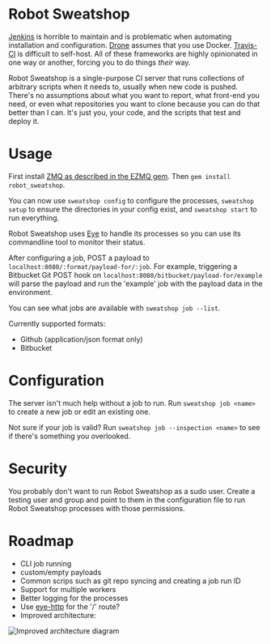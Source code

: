 # Robot Sweatshop

[Jenkins](http://jenkins-ci.org/) is horrible to maintain and is problematic when automating installation and configuration. [Drone](https://drone.io/) assumes that you use Docker. [Travis-CI](https://travis-ci.org/recent) is difficult to self-host. All of these frameworks are highly opinionated in one way or another, forcing you to do things _their_ way.

Robot Sweatshop is a single-purpose CI server that runs collections of arbitrary scripts when it needs to, usually when new code is pushed. There's no assumptions about what you want to report, what front-end you need, or even what repositories you want to clone because you can do that better than I can. It's just you, your code, and the scripts that test and deploy it.

# Usage

First install [ZMQ as described in the EZMQ gem](https://github.com/colstrom/ezmq). Then `gem install robot_sweatshop`.

You can now use `sweatshop config` to configure the processes, `sweatshop setup` to ensure the directories in your config exist, and `sweatshop start` to run everything.

Robot Sweatshop uses [Eye](https://github.com/kostya/eye) to handle its processes so you can use its commandline tool to monitor their status.

After configuring a job, POST a payload to `localhost:8080/:format/payload-for/:job`. For example, triggering a Bitbucket Git POST hook on `localhost:8080/bitbucket/payload-for/example` will parse the payload and run the 'example' job with the payload data in the environment.

You can see what jobs are available with `sweatshop job --list`.

Currently supported formats:

- Github (application/json format only)
- Bitbucket

# Configuration

The server isn't much help without a job to run. Run `sweatshop job <name>` to create a new job or edit an existing one.

Not sure if your job is valid? Run `sweatshop job --inspection <name>` to see if there's something you overlooked.

# Security

You probably don't want to run Robot Sweatshop as a sudo user. Create a testing user and group and point to them in the configuration file to run Robot Sweatshop processes with those permissions.

# Roadmap

- CLI job running
- custom/empty payloads
- Common scrips such as git repo syncing and creating a job run ID
- Support for multiple workers
- Better logging for the processes
- Use [eye-http](https://github.com/kostya/eye-http) for the '/' route?
- Improved architecture:

![Improved architecture diagram](http://40.media.tumblr.com/8a5b6ca59c0d93c4ce6fc6b733932a5f/tumblr_nko478zp9N1qh941oo1_1280.jpg)
